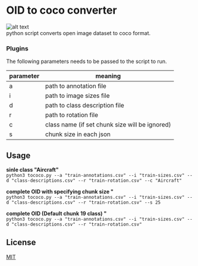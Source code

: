 # OID to coco converter
![alt text](https://warehouse-camo.ingress.cmh1.psfhosted.org/6a042d910c74fbce532a01da853019c164ef42a8/68747470733a2f2f696d672e736869656c64732e696f2f62616467652f707974686f6e2d332e362b2d626c75652e737667 (https://www.python.org/))  
python script converts open image dataset to coco format.


### Plugins

The following parameters needs to be passed to the script to run.

| parameter | meaning |
| ------ | ------ |
| a | path to annotation file |
| i | path to image sizes file |
| d | path to class description file |
| r | path to rotation file |
| c | class name (if set chunk size will be ignored) |
| s | chunk size in each json |


## Usage
**sinle class "Aircraft"**  
`python3 tococo.py --a "train-annotations.csv" --i "train-sizes.csv" --d "class-descriptions.csv" --r "train-rotation.csv" --c "Aircraft"`

**complete OID with specifying chunk size "**  
`python3 tococo.py --a "train-annotations.csv" --i "train-sizes.csv" --d "class-descriptions.csv" --r "train-rotation.csv" --s 25`

**complete OID (Default chunk 19 class) "**  
`python3 tococo.py --a "train-annotations.csv" --i "train-sizes.csv" --d "class-descriptions.csv" --r "train-rotation.csv" `
## License
[MIT](https://choosealicense.com/licenses/mit/)
